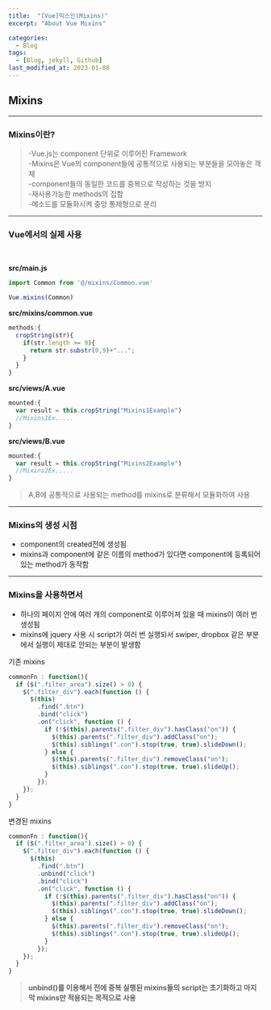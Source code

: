 ```yaml
---
title:  "[Vue]믹스인(Mixins)"
excerpt: "About Vue Mixins"

categories:
  - Blog
tags:
  - [Blog, jekyll, Github]
last_modified_at: 2023-01-08
---
```


## Mixins

---

### Mixins이란?


>-Vue.js는 component 단위로 이루어진 Framework<br />
>-Mixins은 Vue의 component들에 공통적으로 사용되는 부분들을 모아놓은 객체<br />
>-component들의 동일한 코드를 중복으로 작성하는 것을 방지<br />
>-재사용가능한 methods의 집합<br />
>-메소드를 모듈화시켜 중앙 통제형으로 분리


---

### Vue에서의 실제 사용

<br />

**src/main.js**
```javascript 
import Common from '@/mixins/Common.vue'

Vue.mixins(Common)
```

**src/mixins/common.vue**
```javascript 
methods:{
  cropString(str){
    if(str.length >= 9){
      return str.substr(0,9)+"...";
    }
  }
}
```

**src/views/A.vue**
```javascript 
mounted:{
  var result = this.cropString("Mixins1Example")
  //Mixins1Ex.....
}
```


**src/views/B.vue**
```javascript 
mounted:{
  var result = this.cropString("Mixins2Example")
  //Mixins2Ex.....
}
```
>A,B에 공통적으로 사용되는 method를 mixins로 분류해서 모듈화하여 사용

---

### Mixins의 생성 시점
- component의 created전에 생성됨
- mixins과 component에 같은 이름의 method가 있다면 component에 등록되어 있는 method가 동작함

---

### Mixins을 사용하면서
- 하나의 페이지 안에 여러 개의 component로 이루어져 있을 때 mixins이 여러 번 생성됨
- mixins에 jquery 사용 시 script가 여러 번 실행되서 swiper, dropbox 같은 부분에서 실행이 제대로 안되는 부분이 발생함


기존 mixins
```javascript
commonFn : function(){
  if ($(".filter_area").size() > 0) {
    $(".filter_div").each(function () {
      $(this)
        .find(".btn")
        .bind("click")
        .on("click", function () {
          if (!$(this).parents(".filter_div").hasClass("on")) {
            $(this).parents(".filter_div").addClass("on");
            $(this).siblings(".con").stop(true, true).slideDown();
          } else {
            $(this).parents(".filter_div").removeClass("on");
            $(this).siblings(".con").stop(true, true).slideUp();
          }
        });
    });
  }
}
``` 

변경된 mixins
```javascript
commonFn : function(){
  if ($(".filter_area").size() > 0) {
    $(".filter_div").each(function () {
      $(this)
        .find(".btn")
        .unbind("click")
        .bind("click")
        .on("click", function () {
          if (!$(this).parents(".filter_div").hasClass("on")) {
            $(this).parents(".filter_div").addClass("on");
            $(this).siblings(".con").stop(true, true).slideDown();
          } else {
            $(this).parents(".filter_div").removeClass("on");
            $(this).siblings(".con").stop(true, true).slideUp();
          }
        });
    });
  }
}
```

>**unbind()를 이용해서 전에 중복 실행된 mixins들의 script는 초기화하고 마지막 mixins만 적용되는 목적으로 사용**